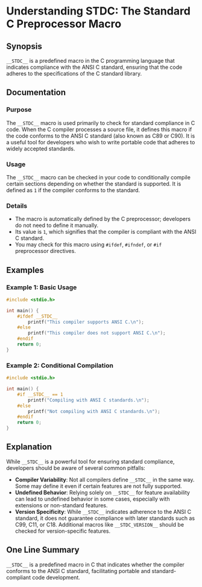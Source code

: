 <!--
Meta Description: # Understanding __STDC__: The Standard C Preprocessor Macro ## Synopsis `__STDC__` is a predefined macro in the C programming language that indicates ...
Meta Keywords: standard, __stdc__, ansi, macro, compiler
-->

# Understanding __STDC__: The Standard C Preprocessor Macro

## Synopsis
`__STDC__` is a predefined macro in the C programming language that indicates compliance with the ANSI C standard, ensuring that the code adheres to the specifications of the C standard library.

## Documentation

### Purpose
The `__STDC__` macro is used primarily to check for standard compliance in C code. When the C compiler processes a source file, it defines this macro if the code conforms to the ANSI C standard (also known as C89 or C90). It is a useful tool for developers who wish to write portable code that adheres to widely accepted standards.

### Usage
The `__STDC__` macro can be checked in your code to conditionally compile certain sections depending on whether the standard is supported. It is defined as `1` if the compiler conforms to the standard. 

### Details
- The macro is automatically defined by the C preprocessor; developers do not need to define it manually.
- Its value is `1`, which signifies that the compiler is compliant with the ANSI C standard.
- You may check for this macro using `#ifdef`, `#ifndef`, or `#if` preprocessor directives.

## Examples

### Example 1: Basic Usage
```c
#include <stdio.h>

int main() {
    #ifdef __STDC__
        printf("This compiler supports ANSI C.\n");
    #else
        printf("This compiler does not support ANSI C.\n");
    #endif
    return 0;
}
```

### Example 2: Conditional Compilation
```c
#include <stdio.h>

int main() {
    #if __STDC__ == 1
        printf("Compiling with ANSI C standards.\n");
    #else
        printf("Not compiling with ANSI C standards.\n");
    #endif
    return 0;
}
```

## Explanation
While `__STDC__` is a powerful tool for ensuring standard compliance, developers should be aware of several common pitfalls:

- **Compiler Variability**: Not all compilers define `__STDC__` in the same way. Some may define it even if certain features are not fully supported.
- **Undefined Behavior**: Relying solely on `__STDC__` for feature availability can lead to undefined behavior in some cases, especially with extensions or non-standard features.
- **Version Specificity**: While `__STDC__` indicates adherence to the ANSI C standard, it does not guarantee compliance with later standards such as C99, C11, or C18. Additional macros like `__STDC_VERSION__` should be checked for version-specific features.

## One Line Summary
`__STDC__` is a predefined macro in C that indicates whether the compiler conforms to the ANSI C standard, facilitating portable and standard-compliant code development.